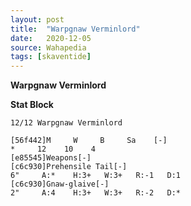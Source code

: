 ```yaml
---
layout: post
title:  "Warpgnaw Verminlord"
date:   2020-12-05
source: Wahapedia
tags: [skaventide]
---
```


**Warpgnaw Verminlord**

**Stat Block**
```
12/12 Warpgnaw Verminlord
```

```
[56f442]M     W     B     Sa    [-]
*     12    10    4     
[e85545]Weapons[-]
[c6c930]Prehensile Tail[-]
6"     A:*    H:3+   W:3+   R:-1   D:1   
[c6c930]Gnaw-glaive[-]
2"     A:4    H:3+   W:3+   R:-2   D:*   
```


